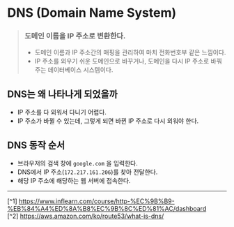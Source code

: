 # DNS (Domain Name System)
> ### 도메인 이름을 IP 주소로 변환한다.
> - 도메인 이름과 IP 주소간의 매핑을 관리하여 마치 전화번호부 같은 느낌이다.
> - IP 주소를 외우기 쉬운 도메인으로 바꾸거나, 도메인을 다시 IP 주소로 바꿔주는 데이터베이스 시스템이다.

## DNS는 왜 나타나게 되었을까
- IP 주소를 다 외워서 다니기 어렵다.
- IP 주소가 바뀔 수 있는데, 그렇게 되면 바뀐 IP 주소로 다시 외워야 한다.

## DNS 동작 순서
- 브라우저의 검색 창에 `google.com` 을 입력한다.
- DNS에서 IP 주소(`172.217.161.206`)를 찾아 전달한다.
- 해당 IP 주소에 해당하는 웹 서버에 접속한다.

---

[^1] https://www.inflearn.com/course/http-%EC%9B%B9-%EB%84%A4%ED%8A%B8%EC%9B%8C%ED%81%AC/dashboard<br>
[^2] https://aws.amazon.com/ko/route53/what-is-dns/
